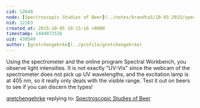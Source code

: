 ```yaml
---
cid: 12648
node: [Spectroscopic Studies of Beer](../notes/brandta5/10-03-2015/spectroscopic-studies-of-beer)
nid: 12263
created_at: 2015-10-05 19:15:16 +0000
timestamp: 1444072516
uid: 430549
author: [gretchengehrke](../profile/gretchengehrke)
---
```


Using the spectrometer and the online program Spectral Workbench, you observe light intensities.  It is not exactly "UV-Vis" since the webcam of the spectrometer does not pick up UV wavelengths, and the excitation lamp is at 405 nm, so it really only deals with the visible range.  Test it out on beers to see if you can discern the types!

[gretchengehrke](../profile/gretchengehrke) replying to: [Spectroscopic Studies of Beer](../notes/brandta5/10-03-2015/spectroscopic-studies-of-beer)

